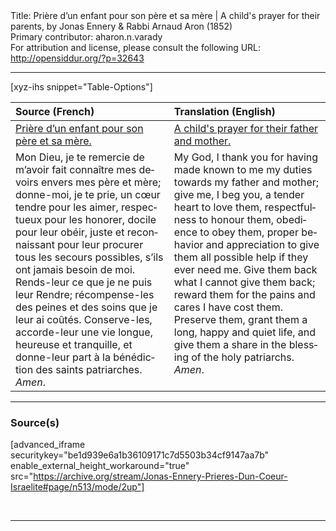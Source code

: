 <html>
<head></head>
<body>
Title: Prière d’un enfant pour son père et sa mère | A child's prayer for their parents, by Jonas Ennery & Rabbi Arnaud Aron (1852)<br />
Primary contributor: aharon.n.varady<br />
For attribution and license, please consult the following URL: <a href="http://opensiddur.org/?p=32643">http://opensiddur.org/?p=32643</a>
<p />
<hr />

[xyz-ihs snippet="Table-Options"]<table style="margin-left: auto; margin-right: auto;" class="draggable">
<thead><tr><th id="x" style="text-align: left;">Source (French)</th><th style="text-align: left;">Translation (English)</th></tr></thead>
<tbody>
<tr><td style="vertical-align:top;">
<div class="french" lang="fr">
<u>Prière d’un enfant pour son père et sa mère.</u>
</span></div></td>
 
<td style="vertical-align:top;">
<div class="english" lang="en">
<u>A child's prayer for their father and mother.</u>
</div></td></tr>


<tr><td style="vertical-align:top;">
<div class="french" lang="fr">
Mon Dieu, je te remercie de m’avoir fait connaître mes devoirs envers mes père et mère; donne-moi, je te prie, un cœur tendre pour les aimer, respectueux pour les honorer, docile pour leur obéir, juste et reconnaissant pour leur procurer tous les secours possibles, s’ils ont jamais besoin de moi. Rends-leur ce que je ne puis leur Rendre; récompense-les des peines et des soins que je leur ai coûtés. Conserve-les, accorde-leur une vie longue, heureuse et tranquille, et donne-leur part à la bénédiction des saints patriarches. <em>Amen</em>.
</span></div></td>
 
<td style="vertical-align:top;">
<div class="english" lang="en">
My God, I thank you for having made known to me my duties towards my father and mother; give me, I beg you, a tender heart to love them, respectfulness to honour them, obedience to obey them, proper behavior and appreciation to give them all possible help if they ever need me. Give them back what I cannot give them back; reward them for the pains and cares I have cost them. Preserve them, grant them a long, happy and quiet life, and give them a share in the blessing of the holy patriarchs. <em>Amen</em>.
</div></td></tr>
</tbody></table>

<hr />

<h3>Source(s)</h3>

[advanced_iframe securitykey="be1d939e6a1b36109171c7d5503b34cf9147aa7b" enable_external_height_workaround="true" src="https://archive.org/stream/Jonas-Ennery-Prieres-Dun-Coeur-Israelite#page/n513/mode/2up"]

&nbsp;

<hr />

&nbsp;
</body>
</html>
